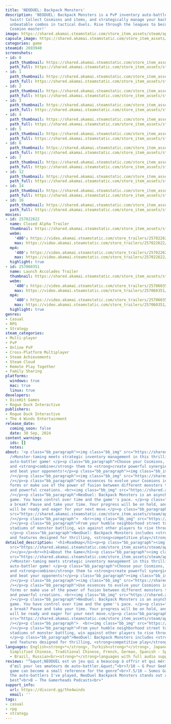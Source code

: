 ```yaml
---
title: 'NEODUEL: Backpack Monsters'
description: 'NEODUEL: Backpack Monsters is a PvP inventory auto-battler with a monster-trainer
  twist! Collect Cosmions and items, and strategically manage your backpack to create
  unbeatable combos in tactical duels. Rise through the leagues to become the ultimate
  Cosmion master!'
image: https://shared.akamai.steamstatic.com/store_item_assets/steam/apps/2693940/header_alt_assets_0.jpg?t=1732789978
capsule_image: https://shared.akamai.steamstatic.com/store_item_assets/steam/apps/2693940/8e5b1e10fbe99dd7d83b4ef43c4f071fcc949302/capsule_231x87_alt_assets_0.jpg?t=1732789978
categories: game
steamid: 2693940
screenshots:
- id: 0
  path_thumbnail: https://shared.akamai.steamstatic.com/store_item_assets/steam/apps/2693940/ss_b277dc60785b50bac9ded5f2370251baf4a2f036.600x338.jpg?t=1732789978
  path_full: https://shared.akamai.steamstatic.com/store_item_assets/steam/apps/2693940/ss_b277dc60785b50bac9ded5f2370251baf4a2f036.1920x1080.jpg?t=1732789978
- id: 1
  path_thumbnail: https://shared.akamai.steamstatic.com/store_item_assets/steam/apps/2693940/ss_97ac0b1fa4c18e760681bcc1887125b8d0024245.600x338.jpg?t=1732789978
  path_full: https://shared.akamai.steamstatic.com/store_item_assets/steam/apps/2693940/ss_97ac0b1fa4c18e760681bcc1887125b8d0024245.1920x1080.jpg?t=1732789978
- id: 2
  path_thumbnail: https://shared.akamai.steamstatic.com/store_item_assets/steam/apps/2693940/ss_1aef1892f450842c183edc4430f7f305e1ef009d.600x338.jpg?t=1732789978
  path_full: https://shared.akamai.steamstatic.com/store_item_assets/steam/apps/2693940/ss_1aef1892f450842c183edc4430f7f305e1ef009d.1920x1080.jpg?t=1732789978
- id: 3
  path_thumbnail: https://shared.akamai.steamstatic.com/store_item_assets/steam/apps/2693940/ss_aacfcca7d6c5df68ad855b1e37226038e56315a2.600x338.jpg?t=1732789978
  path_full: https://shared.akamai.steamstatic.com/store_item_assets/steam/apps/2693940/ss_aacfcca7d6c5df68ad855b1e37226038e56315a2.1920x1080.jpg?t=1732789978
- id: 4
  path_thumbnail: https://shared.akamai.steamstatic.com/store_item_assets/steam/apps/2693940/ss_949e70841b7a70ac8ac3a9d4ed1f359155ecd762.600x338.jpg?t=1732789978
  path_full: https://shared.akamai.steamstatic.com/store_item_assets/steam/apps/2693940/ss_949e70841b7a70ac8ac3a9d4ed1f359155ecd762.1920x1080.jpg?t=1732789978
- id: 5
  path_thumbnail: https://shared.akamai.steamstatic.com/store_item_assets/steam/apps/2693940/ss_a473336451c5016e4291dea19719ac959f7714a2.600x338.jpg?t=1732789978
  path_full: https://shared.akamai.steamstatic.com/store_item_assets/steam/apps/2693940/ss_a473336451c5016e4291dea19719ac959f7714a2.1920x1080.jpg?t=1732789978
- id: 6
  path_thumbnail: https://shared.akamai.steamstatic.com/store_item_assets/steam/apps/2693940/ss_999d9986f17c85526c1d0d5aaee63ef59ea98871.600x338.jpg?t=1732789978
  path_full: https://shared.akamai.steamstatic.com/store_item_assets/steam/apps/2693940/ss_999d9986f17c85526c1d0d5aaee63ef59ea98871.1920x1080.jpg?t=1732789978
- id: 7
  path_thumbnail: https://shared.akamai.steamstatic.com/store_item_assets/steam/apps/2693940/ss_989e11b2415a037605285e496597cf7b3972e5f5.600x338.jpg?t=1732789978
  path_full: https://shared.akamai.steamstatic.com/store_item_assets/steam/apps/2693940/ss_989e11b2415a037605285e496597cf7b3972e5f5.1920x1080.jpg?t=1732789978
- id: 12
  path_thumbnail: https://shared.akamai.steamstatic.com/store_item_assets/steam/apps/2693940/ss_58882e2cd0d42e8143e95affd39affd25db8ae73.600x338.jpg?t=1732789978
  path_full: https://shared.akamai.steamstatic.com/store_item_assets/steam/apps/2693940/ss_58882e2cd0d42e8143e95affd39affd25db8ae73.1920x1080.jpg?t=1732789978
- id: 14
  path_thumbnail: https://shared.akamai.steamstatic.com/store_item_assets/steam/apps/2693940/ss_1fb7f9c65b6e5615494f572e225b1d0d2b30ffbd.600x338.jpg?t=1732789978
  path_full: https://shared.akamai.steamstatic.com/store_item_assets/steam/apps/2693940/ss_1fb7f9c65b6e5615494f572e225b1d0d2b30ffbd.1920x1080.jpg?t=1732789978
- id: 16
  path_thumbnail: https://shared.akamai.steamstatic.com/store_item_assets/steam/apps/2693940/ss_6ea4ec3880a991f38c0a4abe005a6486e0b0c301.600x338.jpg?t=1732789978
  path_full: https://shared.akamai.steamstatic.com/store_item_assets/steam/apps/2693940/ss_6ea4ec3880a991f38c0a4abe005a6486e0b0c301.1920x1080.jpg?t=1732789978
movies:
- id: 257022622
  name: Closed Alpha Trailer
  thumbnail: https://shared.akamai.steamstatic.com/store_item_assets/steam/apps/257022622/movie.293x165.jpg?t=1726482943
  webm:
    '480': https://video.akamai.steamstatic.com/store_trailers/257022622/movie480_vp9.webm?t=1726482943
    max: https://video.akamai.steamstatic.com/store_trailers/257022622/movie_max_vp9.webm?t=1726482943
  mp4:
    '480': https://video.akamai.steamstatic.com/store_trailers/257022622/movie480.mp4?t=1726482943
    max: https://video.akamai.steamstatic.com/store_trailers/257022622/movie_max.mp4?t=1726482943
  highlight: true
- id: 257060351
  name: Launch Accolades Trailer
  thumbnail: https://shared.akamai.steamstatic.com/store_item_assets/steam/apps/257060351/8888ee2adb957313cb7b2e05c1537f62df561fb6/movie_600x337.jpg?t=1727703718
  webm:
    '480': https://video.akamai.steamstatic.com/store_trailers/257060351/movie480_vp9.webm?t=1727703718
    max: https://video.akamai.steamstatic.com/store_trailers/257060351/movie_max_vp9.webm?t=1727703718
  mp4:
    '480': https://video.akamai.steamstatic.com/store_trailers/257060351/movie480.mp4?t=1727703718
    max: https://video.akamai.steamstatic.com/store_trailers/257060351/movie_max.mp4?t=1727703718
  highlight: true
genres:
- Casual
- RPG
- Strategy
steam_categories:
- Multi-player
- PvP
- Online PvP
- Cross-Platform Multiplayer
- Steam Achievements
- Steam Cloud
- Remote Play Together
- Family Sharing
platforms:
  windows: true
  mac: true
  linux: true
developers:
- DiceHit Games
- Rogue Duck Interactive
publishers:
- Rogue Duck Interactive
- The 4 Winds Entertainment
release_date:
  coming_soon: false
  date: 30 Sep, 2024
content_warning:
  ids: []
  notes:
about: '<p class="bb_paragraph"><img class="bb_img" src="https://shared.akamai.steamstatic.com/store_item_assets/steam/apps/2693940/extras/Build-Team.png?t=1732789978"
  />Monster-taming meets strategic inventory management in this thrilling multiplayer,
  auto-battler game! </p><p class="bb_paragraph">Choose your Cosmions, <strong>place</strong>
  and <strong>combine</strong> them to <strong>create powerful synergies</strong>
  and beat your opponents!</p><p class="bb_paragraph"><img class="bb_img" src="https://shared.akamai.steamstatic.com/store_item_assets/steam/apps/2693940/extras/Air-Evolutions-Inventory-NeoDuel-small.gif?t=1732789978"
  /></p><p class="bb_paragraph"><img class="bb_img" src="https://shared.akamai.steamstatic.com/store_item_assets/steam/apps/2693940/extras/FuseCosmions.png?t=1732789978"
  /></p><p class="bb_paragraph">Use essences to evolve your Cosmions into their advanced
  forms or make use of the power of fusion between different monsters to unlock unique
  and powerful creations. <br><img class="bb_img" src="https://shared.akamai.steamstatic.com/store_item_assets/steam/apps/2693940/extras/ChallengeDuelists.png?t=1732789978"
  /></p><p class="bb_paragraph">NeoDuel: Backpack Monsters is an asynchronous multiplayer
  game. You have control over time and the game''s pace. </p><p class="bb_paragraph">Need
  a break? Pause and take your time. Your progress will be on hold, and your opponents
  will be ready and eager for your next move.</p><p class="bb_paragraph"><img class="bb_img"
  src="https://shared.akamai.steamstatic.com/store_item_assets/steam/apps/2693940/extras/DuelWon-NeoDuel.gif?t=1732789978"
  /></p><p class="bb_paragraph">  <br><img class="bb_img" src="https://shared.akamai.steamstatic.com/store_item_assets/steam/apps/2693940/extras/ClimbRanks.png?t=1732789978"
  /></p><p class="bb_paragraph">From your humble neighborhood street to the shiny
  stadiums of monster battling, win against other players to rise through the leagues!
  </p><p class="bb_paragraph">NeoDuel: Backpack Monsters includes <strong>ranks</strong>
  and features designed for thrilling, <strong>competitive play</strong>.</p>'
detailed_description: '<h1>Roadmap</h1><p><p class="bb_paragraph"><img class="bb_img"
  src="https://shared.akamai.steamstatic.com/store_item_assets/steam/apps/2693940/extras/novo_en.png?t=1732789978"
  /></p></p><br><h1>About the Game</h1><p class="bb_paragraph"><img class="bb_img"
  src="https://shared.akamai.steamstatic.com/store_item_assets/steam/apps/2693940/extras/Build-Team.png?t=1732789978"
  />Monster-taming meets strategic inventory management in this thrilling multiplayer,
  auto-battler game! </p><p class="bb_paragraph">Choose your Cosmions, <strong>place</strong>
  and <strong>combine</strong> them to <strong>create powerful synergies</strong>
  and beat your opponents!</p><p class="bb_paragraph"><img class="bb_img" src="https://shared.akamai.steamstatic.com/store_item_assets/steam/apps/2693940/extras/Air-Evolutions-Inventory-NeoDuel-small.gif?t=1732789978"
  /></p><p class="bb_paragraph"><img class="bb_img" src="https://shared.akamai.steamstatic.com/store_item_assets/steam/apps/2693940/extras/FuseCosmions.png?t=1732789978"
  /></p><p class="bb_paragraph">Use essences to evolve your Cosmions into their advanced
  forms or make use of the power of fusion between different monsters to unlock unique
  and powerful creations. <br><img class="bb_img" src="https://shared.akamai.steamstatic.com/store_item_assets/steam/apps/2693940/extras/ChallengeDuelists.png?t=1732789978"
  /></p><p class="bb_paragraph">NeoDuel: Backpack Monsters is an asynchronous multiplayer
  game. You have control over time and the game''s pace. </p><p class="bb_paragraph">Need
  a break? Pause and take your time. Your progress will be on hold, and your opponents
  will be ready and eager for your next move.</p><p class="bb_paragraph"><img class="bb_img"
  src="https://shared.akamai.steamstatic.com/store_item_assets/steam/apps/2693940/extras/DuelWon-NeoDuel.gif?t=1732789978"
  /></p><p class="bb_paragraph">  <br><img class="bb_img" src="https://shared.akamai.steamstatic.com/store_item_assets/steam/apps/2693940/extras/ClimbRanks.png?t=1732789978"
  /></p><p class="bb_paragraph">From your humble neighborhood street to the shiny
  stadiums of monster battling, win against other players to rise through the leagues!
  </p><p class="bb_paragraph">NeoDuel: Backpack Monsters includes <strong>ranks</strong>
  and features designed for thrilling, <strong>competitive play</strong>.</p>'
languages: English<strong>*</strong>, Turkish<strong>*</strong>, Japanese, Korean,
  Simplified Chinese, Traditional Chinese, French, German, Spanish - Spain, Portuguese
  - Brazil, Russian<br><strong>*</strong>languages with full audio support
reviews: "“&quot;NEODUEL est un jeu qui a beaucoup à offrir et qui mérite le coup
  d’œil pour les amateurs de auto-battler.&quot;”<br>7/10 – G Pour Geek Podcast<br><br>“This
  game can become a small reference for the genre”<br>7.5/10 – Somos Gaming<br><br>“Among
  the auto-battlers I've played, NeoDuel Backpack Monsters stands out as one of the
  best”<br>B – The Gamerheads Podcasts<br>"
support_info:
  url: https://discord.gg/the4winds
  email: ''
tags:
- casual
- rpg
- strategy
---
```

